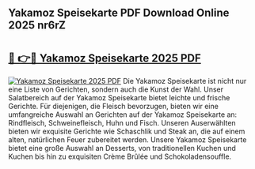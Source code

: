 ## Yakamoz Speisekarte PDF Download Online 2025 nr6rZ

# <h2><a href="http://gcebih.nevu.top/?p=Yakamoz+Speisekarte">🔗 👉🔴 Yakamoz Speisekarte 2025 PDF</a></h2>

[![Yakamoz Speisekarte 2025 PDF](https://i.imgur.com/dBaPXMq.png)](http://gcebih.nevu.top/?p=Yakamoz+Speisekarte)
Die Yakamoz Speisekarte ist nicht nur eine Liste von Gerichten, sondern auch die Kunst der Wahl. Unser Salatbereich auf der Yakamoz Speisekarte bietet leichte und frische Gerichte. Für diejenigen, die Fleisch bevorzugen, bieten wir eine umfangreiche Auswahl an Gerichten auf der Yakamoz Speisekarte an: Rindfleisch, Schweinefleisch, Huhn und Fisch. Unseren Auserwählten bieten wir exquisite Gerichte wie Schaschlik und Steak an, die auf einem alten, natürlichen Feuer zubereitet werden. Unsere Yakamoz Speisekarte bietet eine große Auswahl an Desserts, von traditionellen Kuchen und Kuchen bis hin zu exquisiten Crème Brûlée und Schokoladensouffle.
